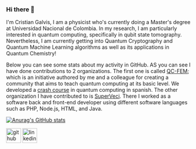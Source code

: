 ### Hi there 👋

I'm Cristian Galvis, I am a physicist who's currently doing a Master's degree at Universidad Nacional de Colombia. In my research, I am particularly interested in quantum computing, specifically in qubit state tomography. Nevertheless, I am currently getting into Quantum Cryptography and Quantum Machine Learning algorithms as well as its applications in Quantum Chemistry!

Below you can see some stats about my activity in GitHub. AS you can see I have done contributions to 2 organizations. The first one is called [QC-FEM](https://github.com/QC-FEM); which is an initiative authored by me and a colleague for creating a community that aims to teach quantum computing at its basic level. We developed a [crash course](https://github.com/QC-FEM/QC-CrashCourse) in quantum computing in spanish. The other organization I have contributed to is [SuperVeci](https://github.com/SuperVeci). There I worked as a software back and front-end developer using different software languages such as PHP, Node.js, HTML, and Java.

[![Anurag's GitHub stats](https://github-readme-stats.vercel.app/api?username=cagalvisf&hide=issues,prs&theme=midnight-purple&show_icons=true)](https://github.com/anuraghazra/github-readme-stats)

[<img src='https://cdn.jsdelivr.net/npm/simple-icons@3.0.1/icons/github.svg' alt='github' height='40'>](https://github.com/cagalvisf)  [<img src='https://cdn.jsdelivr.net/npm/simple-icons@3.0.1/icons/linkedin.svg' alt='linkedin' height='40'>](https://www.linkedin.com/in/cristian-galvis/)  
<!--
**cagalvisf/cagalvisf** is a ✨ _special_ ✨ repository because its `README.md` (this file) appears on your GitHub profile.

Here are some ideas to get you started:

- 🔭 I’m currently working on ...
- 🌱 I’m currently learning ...
- 👯 I’m looking to collaborate on ...
- 🤔 I’m looking for help with ...
- 💬 Ask me about ...
- 📫 How to reach me: ...
- 😄 Pronouns: ...
- ⚡ Fun fact: ...
-->
